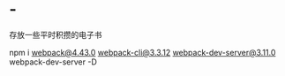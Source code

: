 # -
存放一些平时积攒的电子书


npm i webpack@4.43.0 webpack-cli@3.3.12 webpack-dev-server@3.11.0 webpack-dev-server -D 
